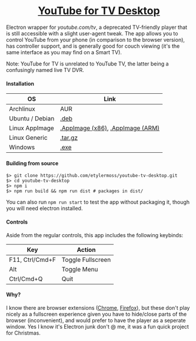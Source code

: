 <h1 align="center">
	<a href="https://github.com/etylermoss/youtube-tv-desktop">
		YouTube for TV Desktop
	</a>
</h1>

Electron wrapper for *youtube.com/tv*, a deprecated TV-friendly player that is still accessible with a slight user-agent tweak. The app allows you to control YouTube from your phone (in comparison to the browser version), has controller support, and is generally good for couch viewing (it's the same interface as you may find on a Smart TV).

Note: YouTube for TV is unrelated to YouTube TV, the latter being a confusingly named live TV DVR.

#### Installation

| OS              	| Link                             	|
|-----------------	|----------------------------------	|
| Archlinux       	| AUR                              	|
| Ubuntu / Debian 	| [.deb](https://github.com/etylermoss/youtube-tv-desktop/releases/latest/download/YouTube-TV-Desktop-win.exe)                             	|
| Linux AppImage  	| [.AppImage (x86)](https://github.com/etylermoss/youtube-tv-desktop/releases/latest/download/YouTube-TV-Desktop-linux-x86_64.AppImage), [.AppImage (ARM)](https://github.com/etylermoss/youtube-tv-desktop/releases/latest/download/YouTube-TV-Desktop-linux-armv7l.AppImage) 	|
| Linux Generic   	| [.tar.gz](https://github.com/etylermoss/youtube-tv-desktop/releases/latest/download/YouTube-TV-Desktop-linux-x64.tar.gz)                          	|
| Windows         	| [.exe](https://github.com/etylermoss/youtube-tv-desktop/releases/latest/download/YouTube-TV-Desktop-win.exe)                             	|

#### Building from source

```shell
$> git clone https://github.com/etylermoss/youtube-tv-desktop.git
$> cd youtube-tv-desktop
$> npm i
$> npm run build && npm run dist # packages in dist/
```
	
You can also run `npm run start` to test the app without packaging it, though you will need electron installed.

#### Controls

Aside from the regular controls, this app includes the following keybinds:

| Key             	| Action            	|
|-----------------	|-------------------	|
| F11, Ctrl/Cmd+F 	| Toggle Fullscreen 	|
| Alt             	| Toggle Menu       	|
| Ctrl/Cmd+Q      	| Quit              	|

#### Why?

I know there are browser extensions ([Chrome](https://chrome.google.com/webstore/detail/youtube-for-tv/gmmbpchnelmlmndfnckechknbohhjpge), [Firefox](https://addons.mozilla.org/en-GB/firefox/addon/youtube-for-tv/)), but these don't play nicely as a fullscreen experience given you have to hide/close parts of the browser (inconvenient), and would prefer to have the player as a seperate window. Yes I know it's Electron junk don't @ me, it was a fun quick project for Christmas.
